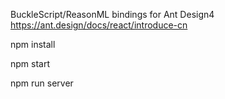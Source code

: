 BuckleScript/ReasonML bindings for Ant Design4
https://ant.design/docs/react/introduce-cn


npm install

npm start

npm run server

